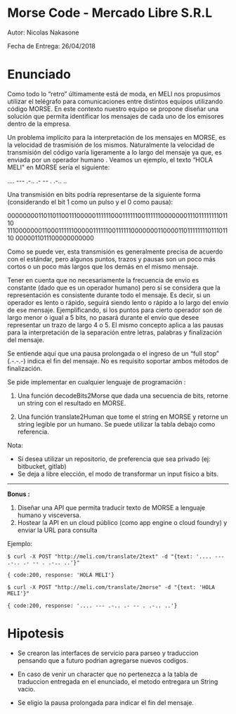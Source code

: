 # Morse Code - Mercado Libre S.R.L

Autor: Nicolas Nakasone

Fecha de Entrega: 26/04/2018  

# Enunciado
Como todo lo “retro” últimamente está de moda, en MELI nos propusimos utilizar el telégrafo
para comunicaciones entre distintos equipos utilizando código MORSE. En este contexto
nuestro equipo se propone diseñar una solución que permita identificar los mensajes de
cada uno de los emisores dentro de la empresa.

Un problema implícito para la interpretación de los mensajes en MORSE, es la velocidad de
trasmisión de los mismos. Naturalmente la velocidad de transmisión del código varía
ligeramente a lo largo del mensaje ya que, es enviada por un operador humano .
Veamos un ejemplo, el texto “HOLA MELI" en MORSE sería el siguiente:

.... --- .-.. .- -- . .-.. ..

Una transmisión en bits podría representarse de la siguiente forma (considerando el bit 1
como un pulso y el 0 como pausa):

0000000011011011001110000011111100011111100111111000000011101111111101110
1110000000110001111110000011111100111111000000011000011011111111011101110
0000011011100000000000

Como se puede ver, esta transmisión es generalmente precisa de acuerdo con el estándar,
pero algunos puntos, trazos y pausas son un poco más cortos o un poco más largos que los
demás en el mismo mensaje.

Tener en cuenta que no necesariamente la frecuencia de envío es constante (dado que es
un operador humano) pero sí se considera que la representación es consistente durante
todo el mensaje. Es decir, si un operador es lento o rápido, seguirá siendo lento o rápido a
lo largo del envío de ese mensaje. Ejemplificando, si los puntos para cierto operador son de
largo menor o igual a 5 bits, no pasará durante el envío que desee representar un trazo de
largo 4 o 5. El mismo concepto aplica a las pausas para la interpretación de la separación
entre letras, palabras y finalización del mensaje.

Se entiende aquí que una pausa prolongada o el ingreso de un “full stop” (.-.-.-) indica el fin
del mensaje. No es requisito soportar ambos métodos de finalización.

Se pide implementar en cualquier lenguaje de programación :

1. Una función decodeBits2Morse que dada una secuencia de bits, retorne un
string con el resultado en MORSE.

2. Una función translate2Human que tome el string en MORSE y retorne un string
legible por un humano. Se puede utilizar la tabla debajo como referencia.

Nota:

* Si desea utilizar un repositorio, de preferencia que sea privado (ej: bitbucket, gitlab)
* Se deja a libre elección, el modo de transformar un input físico a bits.

---

**Bonus :**

1. Diseñar una API que permita traducir texto de MORSE a lenguaje humano y
visceversa.
2. Hostear la API en un cloud público (como app engine o cloud foundry) y enviar la
URL para consulta

Ejemplo:
```
$ curl -X POST "http://meli.com/translate/2text" -d "{text: '.... --- .-.. .- -- . .-.. ..'}"

{ code:200, response: 'HOLA MELI'}

$ curl -X POST "http://meli.com/translate/2morse" -d "{text: 'HOLA MELI'}"

{ code:200, response: '.... --- .-.. .- -- . .-.. ..'}
```
# Hipotesis
*	Se crearon las interfaces de servicio para parseo y traduccion pensando que a futuro podrian agregarse nuevos codigos.

*	En caso de venir un character que no pertenezca a la tabla de traduccion entregada en el enunciado, el metodo entregara un String vacio.

* Se eligio la pausa prolongada para indicar el fin del mensaje.
